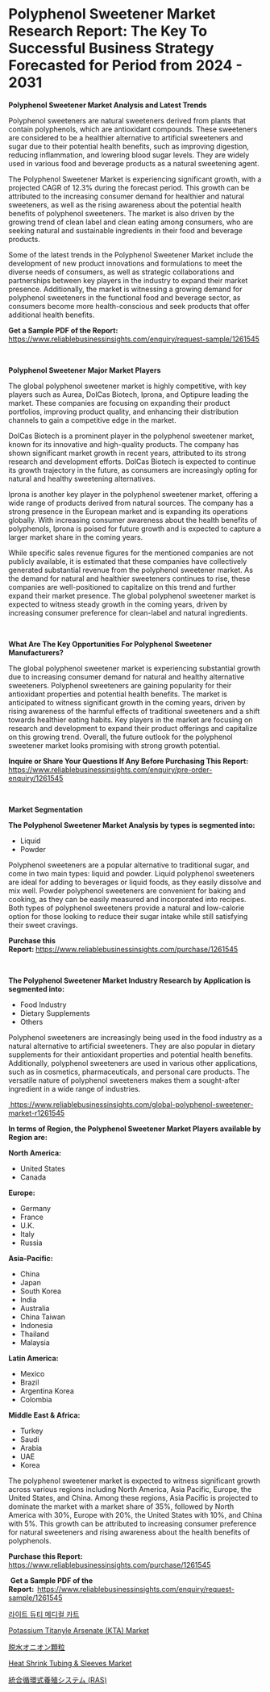 <p><h1>Polyphenol Sweetener Market Research Report: The Key To Successful Business Strategy Forecasted for Period from 2024 - 2031</h1></p><p><strong>Polyphenol Sweetener Market Analysis and Latest Trends</strong></p>
<p><p>Polyphenol sweeteners are natural sweeteners derived from plants that contain polyphenols, which are antioxidant compounds. These sweeteners are considered to be a healthier alternative to artificial sweeteners and sugar due to their potential health benefits, such as improving digestion, reducing inflammation, and lowering blood sugar levels. They are widely used in various food and beverage products as a natural sweetening agent.</p><p>The Polyphenol Sweetener Market is experiencing significant growth, with a projected CAGR of 12.3% during the forecast period. This growth can be attributed to the increasing consumer demand for healthier and natural sweeteners, as well as the rising awareness about the potential health benefits of polyphenol sweeteners. The market is also driven by the growing trend of clean label and clean eating among consumers, who are seeking natural and sustainable ingredients in their food and beverage products.</p><p>Some of the latest trends in the Polyphenol Sweetener Market include the development of new product innovations and formulations to meet the diverse needs of consumers, as well as strategic collaborations and partnerships between key players in the industry to expand their market presence. Additionally, the market is witnessing a growing demand for polyphenol sweeteners in the functional food and beverage sector, as consumers become more health-conscious and seek products that offer additional health benefits.</p></p>
<p><strong>Get a Sample PDF of the Report:&nbsp;</strong> <a href="https://www.reliablebusinessinsights.com/enquiry/request-sample/1261545">https://www.reliablebusinessinsights.com/enquiry/request-sample/1261545</a></p>
<p>&nbsp;</p>
<p><strong>Polyphenol Sweetener Major Market Players</strong></p>
<p><p>The global polyphenol sweetener market is highly competitive, with key players such as Aurea, DolCas Biotech, Iprona, and Optipure leading the market. These companies are focusing on expanding their product portfolios, improving product quality, and enhancing their distribution channels to gain a competitive edge in the market.</p><p>DolCas Biotech is a prominent player in the polyphenol sweetener market, known for its innovative and high-quality products. The company has shown significant market growth in recent years, attributed to its strong research and development efforts. DolCas Biotech is expected to continue its growth trajectory in the future, as consumers are increasingly opting for natural and healthy sweetening alternatives.</p><p>Iprona is another key player in the polyphenol sweetener market, offering a wide range of products derived from natural sources. The company has a strong presence in the European market and is expanding its operations globally. With increasing consumer awareness about the health benefits of polyphenols, Iprona is poised for future growth and is expected to capture a larger market share in the coming years.</p><p>While specific sales revenue figures for the mentioned companies are not publicly available, it is estimated that these companies have collectively generated substantial revenue from the polyphenol sweetener market. As the demand for natural and healthier sweeteners continues to rise, these companies are well-positioned to capitalize on this trend and further expand their market presence. The global polyphenol sweetener market is expected to witness steady growth in the coming years, driven by increasing consumer preference for clean-label and natural ingredients.</p></p>
<p>&nbsp;</p>
<p><strong>What Are The Key Opportunities For Polyphenol Sweetener Manufacturers?</strong></p>
<p><p>The global polyphenol sweetener market is experiencing substantial growth due to increasing consumer demand for natural and healthy alternative sweeteners. Polyphenol sweeteners are gaining popularity for their antioxidant properties and potential health benefits. The market is anticipated to witness significant growth in the coming years, driven by rising awareness of the harmful effects of traditional sweeteners and a shift towards healthier eating habits. Key players in the market are focusing on research and development to expand their product offerings and capitalize on this growing trend. Overall, the future outlook for the polyphenol sweetener market looks promising with strong growth potential.</p></p>
<p><strong>Inquire or Share Your Questions If Any Before Purchasing This Report:</strong> <a href="https://www.reliablebusinessinsights.com/enquiry/pre-order-enquiry/1261545">https://www.reliablebusinessinsights.com/enquiry/pre-order-enquiry/1261545</a></p>
<p>&nbsp;</p>
<p><strong>Market Segmentation</strong></p>
<p><strong>The Polyphenol Sweetener Market Analysis by types is segmented into:</strong></p>
<p><ul><li>Liquid</li><li>Powder</li></ul></p>
<p><p>Polyphenol sweeteners are a popular alternative to traditional sugar, and come in two main types: liquid and powder. Liquid polyphenol sweeteners are ideal for adding to beverages or liquid foods, as they easily dissolve and mix well. Powder polyphenol sweeteners are convenient for baking and cooking, as they can be easily measured and incorporated into recipes. Both types of polyphenol sweeteners provide a natural and low-calorie option for those looking to reduce their sugar intake while still satisfying their sweet cravings.</p></p>
<p><strong>Purchase this Report:&nbsp;</strong><a href="https://www.reliablebusinessinsights.com/purchase/1261545">https://www.reliablebusinessinsights.com/purchase/1261545</a></p>
<p>&nbsp;</p>
<p><strong>The Polyphenol Sweetener Market Industry Research by Application is segmented into:</strong></p>
<p><ul><li>Food Industry</li><li>Dietary Supplements</li><li>Others</li></ul></p>
<p><p>Polyphenol sweeteners are increasingly being used in the food industry as a natural alternative to artificial sweeteners. They are also popular in dietary supplements for their antioxidant properties and potential health benefits. Additionally, polyphenol sweeteners are used in various other applications, such as in cosmetics, pharmaceuticals, and personal care products. The versatile nature of polyphenol sweeteners makes them a sought-after ingredient in a wide range of industries.</p></p>
<p><a href="https://www.reliablebusinessinsights.com/global-polyphenol-sweetener-market-r1261545">&nbsp;https://www.reliablebusinessinsights.com/global-polyphenol-sweetener-market-r1261545</a></p>
<p><strong>In terms of Region, the Polyphenol Sweetener Market Players available by Region are:</strong></p>
<p>
    <p> <strong> North America: </strong>
        <ul>
            <li>United States</li>
            <li>Canada</li>
        </ul>
        </p> 
    <p> <strong> Europe: </strong>
        <ul>
            <li>Germany</li>
            <li>France</li>
            <li>U.K.</li>
            <li>Italy</li>
            <li>Russia</li>
        </ul>
        </p> 
    <p> <strong> Asia-Pacific: </strong>
        <ul>
            <li>China</li>
            <li>Japan</li>
            <li>South Korea</li>
            <li>India</li>
            <li>Australia</li>
            <li>China Taiwan</li>
            <li>Indonesia</li>
            <li>Thailand</li>
            <li>Malaysia</li>
        </ul>
        </p> 
    <p> <strong> Latin America: </strong>
        <ul>
            <li>Mexico</li>
            <li>Brazil</li>
            <li>Argentina Korea</li>
            <li>Colombia</li>
        </ul>
        </p> 
    <p> <strong> Middle East & Africa: </strong>
        <ul>
            <li>Turkey</li>
            <li>Saudi</li>
            <li>Arabia</li>
            <li>UAE</li>
            <li>Korea</li>
        </ul>
    </p>
    </p>
<p><p>The polyphenol sweetener market is expected to witness significant growth across various regions including North America, Asia Pacific, Europe, the United States, and China. Among these regions, Asia Pacific is projected to dominate the market with a market share of 35%, followed by North America with 30%, Europe with 20%, the United States with 10%, and China with 5%. This growth can be attributed to increasing consumer preference for natural sweeteners and rising awareness about the health benefits of polyphenols.</p></p>
<p><strong>Purchase this Report: </strong><a href="https://www.reliablebusinessinsights.com/purchase/1261545">https://www.reliablebusinessinsights.com/purchase/1261545</a></p>
<p>&nbsp;<strong>Get a Sample PDF of the Report:&nbsp;&nbsp;</strong><a href="https://www.reliablebusinessinsights.com/enquiry/request-sample/1261545">https://www.reliablebusinessinsights.com/enquiry/request-sample/1261545</a></p>
<p><strong></strong></p>
<p><p><a href="https://github.com/JeromeRtyau89966/Market-Research-Report-List-2/blob/main/6657901142434.md">라이트 듀티 메디컬 카트</a></p><p><a href="https://github.com/LiamDavis60/Market-Research-Report-List-1/blob/main/potassium-titanyle-arsenate-kta-market.md">Potassium Titanyle Arsenate (KTA) Market</a></p><p><a href="https://github.com/ddwcuskozol07187/Market-Research-Report-List-2/blob/main/4551161136919.md">脱水オニオン顆粒</a></p><p><a href="https://github.com/Hazelklievgspy6vdcsmu106w/Market-Research-Report-List-3/blob/main/heat-shrink-tubing-sleeves-market.md">Heat Shrink Tubing & Sleeves Market</a></p><p><a href="https://github.com/xtkhtofdt934839/Market-Research-Report-List-2/blob/main/2703758136918.md">統合循環式養殖システム (RAS)</a></p></p>